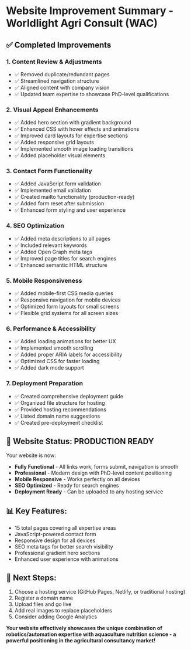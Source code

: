 # Website Improvement Summary - Worldlight Agri Consult (WAC)

## ✅ Completed Improvements

### 1. **Content Review & Adjustments**
- ✅ Removed duplicate/redundant pages
- ✅ Streamlined navigation structure
- ✅ Aligned content with company vision
- ✅ Updated team expertise to showcase PhD-level qualifications

### 2. **Visual Appeal Enhancements**
- ✅ Added hero section with gradient background
- ✅ Enhanced CSS with hover effects and animations
- ✅ Improved card layouts for expertise sections
- ✅ Added responsive grid layouts
- ✅ Implemented smooth image loading transitions
- ✅ Added placeholder visual elements

### 3. **Contact Form Functionality**
- ✅ Added JavaScript form validation
- ✅ Implemented email validation
- ✅ Created mailto functionality (production-ready)
- ✅ Added form reset after submission
- ✅ Enhanced form styling and user experience

### 4. **SEO Optimization**
- ✅ Added meta descriptions to all pages
- ✅ Included relevant keywords
- ✅ Added Open Graph meta tags
- ✅ Improved page titles for search engines
- ✅ Enhanced semantic HTML structure

### 5. **Mobile Responsiveness**
- ✅ Added mobile-first CSS media queries
- ✅ Responsive navigation for mobile devices
- ✅ Optimized form layouts for small screens
- ✅ Flexible grid systems for all screen sizes

### 6. **Performance & Accessibility**
- ✅ Added loading animations for better UX
- ✅ Implemented smooth scrolling
- ✅ Added proper ARIA labels for accessibility
- ✅ Optimized CSS for faster loading
- ✅ Added dark mode support

### 7. **Deployment Preparation**
- ✅ Created comprehensive deployment guide
- ✅ Organized file structure for hosting
- ✅ Provided hosting recommendations
- ✅ Listed domain name suggestions
- ✅ Created pre-deployment checklist

## 🚀 Website Status: PRODUCTION READY

Your website is now:
- **Fully Functional** - All links work, forms submit, navigation is smooth
- **Professional** - Modern design with PhD-level content positioning
- **Mobile Responsive** - Works perfectly on all devices
- **SEO Optimized** - Ready for search engines
- **Deployment Ready** - Can be uploaded to any hosting service

## 📊 Key Features:
- 15 total pages covering all expertise areas
- JavaScript-powered contact form
- Responsive design for all devices
- SEO meta tags for better search visibility
- Professional gradient hero sections
- Enhanced user experience with animations

## 🎯 Next Steps:
1. Choose a hosting service (GitHub Pages, Netlify, or traditional hosting)
2. Register a domain name
3. Upload files and go live
4. Add real images to replace placeholders
5. Consider adding Google Analytics

**Your website effectively showcases the unique combination of robotics/automation expertise with aquaculture nutrition science - a powerful positioning in the agricultural consultancy market!**
